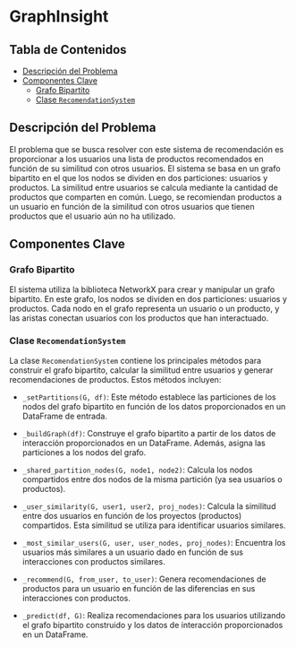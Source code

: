 # GraphInsight

## Tabla de Contenidos
- [Descripción del Problema](#descripción-del-problema)
- [Componentes Clave](#componentes-clave)
  - [Grafo Bipartito](#grafo-bipartito)
  - [Clase `RecomendationSystem`](#clase-recomendationsystem)

## Descripción del Problema

El problema que se busca resolver con este sistema de recomendación es proporcionar a los usuarios una lista de productos recomendados en función de su similitud con otros usuarios. El sistema se basa en un grafo bipartito en el que los nodos se dividen en dos particiones: usuarios y productos. La similitud entre usuarios se calcula mediante la cantidad de productos que comparten en común. Luego, se recomiendan productos a un usuario en función de la similitud con otros usuarios que tienen productos que el usuario aún no ha utilizado.

## Componentes Clave

### Grafo Bipartito
El sistema utiliza la biblioteca NetworkX para crear y manipular un grafo bipartito. En este grafo, los nodos se dividen en dos particiones: usuarios y productos. Cada nodo en el grafo representa un usuario o un producto, y las aristas conectan usuarios con los productos que han interactuado.

### Clase `RecomendationSystem`
La clase `RecomendationSystem` contiene los principales métodos para construir el grafo bipartito, calcular la similitud entre usuarios y generar recomendaciones de productos. Estos métodos incluyen:

- `_setPartitions(G, df)`: Este método establece las particiones de los nodos del grafo bipartito en función de los datos proporcionados en un DataFrame de entrada.

- `_buildGraph(df)`: Construye el grafo bipartito a partir de los datos de interacción proporcionados en un DataFrame. Además, asigna las particiones a los nodos del grafo.

- `_shared_partition_nodes(G, node1, node2)`: Calcula los nodos compartidos entre dos nodos de la misma partición (ya sea usuarios o productos).

- `_user_similarity(G, user1, user2, proj_nodes)`: Calcula la similitud entre dos usuarios en función de los proyectos (productos) compartidos. Esta similitud se utiliza para identificar usuarios similares.

- `_most_similar_users(G, user, user_nodes, proj_nodes)`: Encuentra los usuarios más similares a un usuario dado en función de sus interacciones con productos similares.

- `_recommend(G, from_user, to_user)`: Genera recomendaciones de productos para un usuario en función de las diferencias en sus interacciones con productos.

- `_predict(df, G)`: Realiza recomendaciones para los usuarios utilizando el grafo bipartito construido y los datos de interacción proporcionados en un DataFrame.
